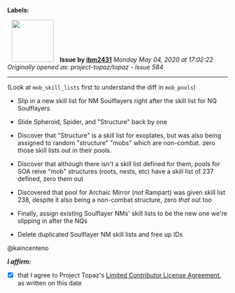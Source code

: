 **Labels:**



<a href="https://github.com/ibm2431"><img src="https://avatars3.githubusercontent.com/u/13112942?v=4" width="96" height="96" hspace="10"></img></a> **Issue by [ibm2431](https://github.com/ibm2431)**
_Monday May 04, 2020 at 17:02:22_
_Originally opened as: project-topaz/topaz - Issue 584_

----

(Look at `mob_skill_lists` first to understand the diff in `mob_pools`)

- Slip in a new skill list for NM Soulflayers right after the skill list for NQ Soulflayers
- Slide Spheroid, Spider, and "Structure" back by one
- Discover that "Structure" is a skill list for exoplates, but was also being assigned to random "structure" "mobs" which are non-combat. zero those skill lists out in their pools.
- Discover that although there isn't a skill list defined for them, pools for SOA reive "mob" structures (roots, nests, etc) have a skill list of 237 defined, zero them out
- Discovered that pool for Archaic Mirror (_not_ Rampart) was given skill list 238, despite it also being a non-combat structure, zero _that_ out too
- Finally, assign existing Soulflayer NMs' skill lists to be the new one we're slipping in after the NQs
- Delete duplicated Soulflayer NM skill lists and free up IDs

@kaincenteno 

<!-- place 'x' mark between square [] brackets to affirm: -->
**_I affirm:_**
- [x] that I agree to Project Topaz's [Limited Contributor License Agreement](http://project-topaz.com/blob/release/CONTRIBUTOR_AGREEMENT.md), as written on this date



